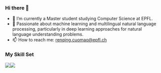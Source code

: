 ### Hi there 👋


- 🔭 I’m currently a Master student studying Computer Science at EPFL.
- 💬 Passionate about machine learning and multilingual natural language processing, particularly in deep learning approaches for natural language understanding problems.
- 📫 How to reach me: renqing.cuomao@epfl.ch

### My Skill Set

![](https://img.shields.io/badge/Java-ED8B00?style=for-the-badge&logo=openjdk&logoColor=white)![](https://img.shields.io/badge/Python-3776AB?style=for-the-badge&logo=python&logoColor=white)
